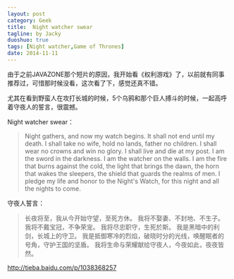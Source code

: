 ```yaml
---
layout: post
category: Geek
title:  Night watcher swear
tagline: by Jacky
duoshuo: true
tags: [Night watcher,Game of Thrones]
date: 2014-11-11
---
```


由于之前JAVAZONE那个短片的原因，我开始看《权利游戏》了，以前就有同事推荐过，可惜那时候没看，这次看了下，感觉还真不错。

尤其在看到野蛮人在攻打长城的时候，5个乌鸦和那个巨人搏斗的时候，一起高呼着守夜人的誓言，很震撼。


Night watcher swear：
>Night gathers, and now my watch begins. It shall not end until my death.
>I shall take no wife, hold no lands, father no children.
>I shall wear no crowns and win no glory.
>I shall live and die at my post.
>I am the sword in the darkness. I am the watcher on the walls.
>I am the fire that burns against the cold, the light that brings the dawn, the horn that wakes the sleepers, the shield that guards the realms of men.
>I pledge my life and honor to the Night's Watch, for this night and all the nights to come.




守夜人誓言：
>长夜将至，我从今开始守望，至死方休。
>我将不娶妻、不封地、不生子。
>我将不戴宝冠，不争荣宠。
>我将尽忠职守，生死於斯。
>我是黑暗中的利剑，长城上的守卫。
>我是抵御寒冷的烈焰，破晓时分的光线，唤醒眠者的号角，守护王国的坚盾。
>我将生命与荣耀献给守夜人，今夜如此，夜夜皆然。

http://tieba.baidu.com/p/1038368257